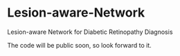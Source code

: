 # Lesion-aware-Network
Lesion-aware Network for Diabetic Retinopathy Diagnosis


The code will be public soon, so look forward to it.
